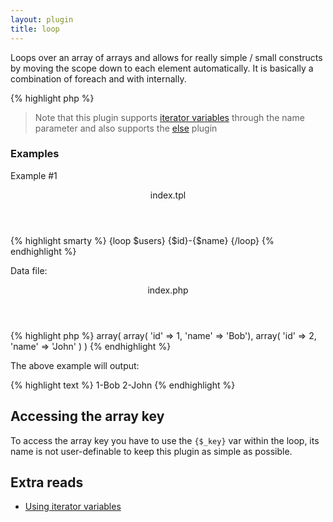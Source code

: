 ```yaml
---
layout: plugin
title: loop
---
```


Loops over an array of arrays and allows for really simple / small constructs by moving the scope down to each element automatically. It is basically a combination of foreach and with internally.
<div class="code-box">
{% highlight php %}
<?php
loop(array $from [, $name = "default ] )
{% endhighlight %}
</div>

> Note that this plugin supports [iterator variables](/documentation/iterator-variables.html) through the name parameter and also supports the [else](/plugins/blocks/else.html) plugin

### Examples
Example #1
<div class="code-box">
<header>index.tpl</header>
{% highlight smarty %}
{loop $users}
    {$id}-{$name}
{/loop}
{% endhighlight %}
</div>

Data file:
<div class="code-box">
<header>index.php</header>
{% highlight php %}
<?php
'users' => array(
  array( 'id' => 1, 'name' => 'Bob'),
  array( 'id' => 2, 'name' => 'John' )
)
{% endhighlight %}
</div>

The above example will output:
<div class="code-box">
{% highlight text %}
1-Bob
2-John
{% endhighlight %}
</div>

## Accessing the array key
To access the array key you have to use the `{$_key}` var within the loop, its name is not user-definable to keep this plugin as simple as possible.

## Extra reads
* [Using iterator variables](/documentation/iterator-variables.html)